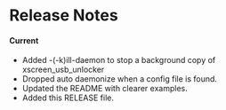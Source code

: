 # Release Notes

#### Current

* Added -(-k)ill-daemon to stop a background copy of xscreen_usb_unlocker
* Dropped auto daemonize when a config file is found.
* Updated the README with clearer examples.
* Added this RELEASE file.

